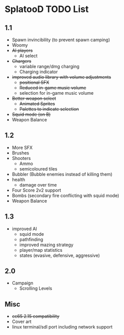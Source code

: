 # SplatooD TODO List

## 1.1

- Spawn invincibility (to prevent spawn camping)
- Woomy
- ~~AI players~~
  - AI select
- ~~Chargers~~
  - variable range/dmg charging
  - Charging indicator
- ~~improved audio library with volume adjustments~~
  - ~~positional SFX~~
  - ~~Reduced in-game music volume~~
  - selection for in-game music volume
- ~~Better weapon select~~
  - ~~Animated Sprites~~
  - ~~Palettes to indicate selection~~
- ~~Squid mode (on B)~~
- Weapon Balance

## 1.2

- More SFX
- Brushes
- Shooters
  - Ammo
  - semicoloured tiles
- Bubbler (Bubble enemies instead of killing them)
- health
  - damage over time
- Four Score 2v2 support
- Bombs (secondary fire conflicting with squid mode)
- Weapon Balance

## 1.3

- improved AI
  - squid mode
  - pathfinding
  - improved mazing strategy
  - player/map statistics
  - states (evasive, defensive, aggressive)

## 2.0

- Campaign
  - Scrolling Levels

## Misc

- ~~cc65 2.15 compatibility~~
- Cover art
- linux terminal/sdl port including network support

